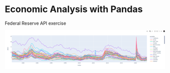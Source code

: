 # Economic Analysis with Pandas

Federal Reserve API exercise

![screenshot](/screenshots/unemployment_US.png)
